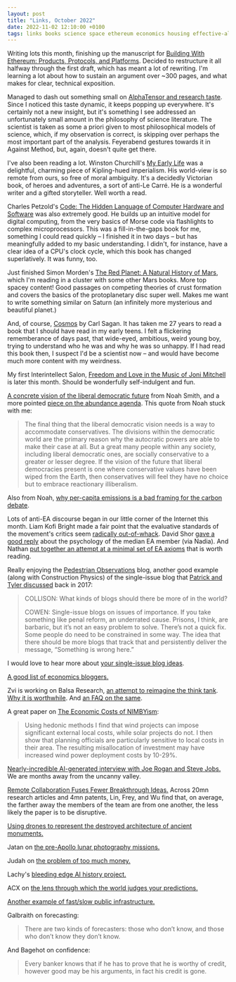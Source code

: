 ```yaml
---
layout: post
title: "Links, October 2022"
date: 2022-11-02 12:10:00 +0100
tags: links books science space ethereum economics housing effective-altruism music politics
---
```


Writing lots this month, finishing up the manuscript for [Building With Ethereum: Products, Protocols, and Platforms](https://www.amazon.co.uk/Building-Ethereum-Products-Protocols-Platforms/dp/1484290445). Decided to restructure it all halfway through the first draft, which has meant a lot of rewriting. I'm learning a lot about how to sustain an argument over ~300 pages, and what makes for clear, technical exposition.

Managed to dash out something small on [AlphaTensor and research taste](https://jamieonsoftware.com/2022/10/09/alphatensor-scaling.html). Since I noticed this taste dynamic, it keeps popping up everywhere. It's certainly not a new insight, but it's something I see addressed an unfortunately small amount in the philosophy of science literature. The scientist is taken as some a priori given to most philosophical models of science, which, if my observation is correct, is skipping over perhaps the most important part of the analysis. Feyerabend gestures towards it in Against Method, but, again, doesn't quite get there.

I've also been reading a lot. Winston Churchill's [My Early Life](https://www.amazon.co.uk/My-Early-Life-Winston-Churchill/dp/0907871623) was a delightful, charming piece of Kipling-hued imperialism. His world-view is so remote from ours, so free of moral ambiguity. It's a decidedly Victorian book, of heroes and adventures, a sort of anti-Le Carré. He is a wonderful writer and a gifted storyteller. Well worth a read.

Charles Petzold's [Code: The Hidden Language of Computer Hardware and Software](https://www.amazon.co.uk/Code-Language-Computer-Hardware-Software/dp/0735611319) was also extremely good. He builds up an intuitive model for digital computing, from the very basics of Morse code via flashlights to complex microprocessors. This was a fill-in-the-gaps book for me, something I could read quickly – I finished it in two days – but has meaningfully added to my basic understanding. I didn't, for instance, have a clear idea of a CPU's clock cycle, which this book has changed superlatively. It was funny, too.

Just finished Simon Morden's [The Red Planet: A Natural History of Mars](https://www.amazon.co.uk/Red-Planet-Natural-History-Mars/dp/1783966610/), which I'm reading in a cluster with some other Mars books. More top spacey content! Good passages on competing theories of crust formation and covers the basics of the protoplanetary disc super well. Makes me want to write something similar on Saturn (an infinitely more mysterious and beautiful planet.)

And, of course, [Cosmos](https://www.amazon.co.uk/Cosmos-Cosmic-Evolution-Science-Civilisation/dp/0349107033) by Carl Sagan. It has taken me 27 years to read a book that I should have read in my early teens. I felt a flickering rememberance of days past, that wide-eyed, ambitious, weird young boy, trying to understand who he was and why he was so unhappy. If I had read this book then, I suspect I'd be a scientist now – and would have become much more content with my weirdness.

My first Interintellect Salon, [Freedom and Love in the Music of Joni Mitchell](https://interintellect.com/salon/freedom-and-love-in-the-music-of-joni-mitchell/) is later this month. Should be wonderfully self-indulgent and fun.

[A concrete vision of the liberal democratic future](https://noahpinion.substack.com/p/a-concrete-vision-of-the-liberal) from Noah Smith, and a more pointed [piece on the abundance agenda](https://www.theatlantic.com/ideas/archive/2022/01/scarcity-crisis-college-housing-health-care/621221/). This quote from Noah stuck with me:

> The final thing that the liberal democratic vision needs is a way to accommodate conservatives. The divisions within the democratic world are the primary reason why the autocratic powers are able to make their case at all. But a great many people within any society, including liberal democratic ones, are socially conservative to a greater or lesser degree. If the vision of the future that liberal democracies present is one where conservative values have been wiped from the Earth, then conservatives will feel they have no choice but to embrace reactionary illiberalism.

Also from Noah, [why per-capita emissions is a bad framing for the carbon debate](https://noahpinion.substack.com/p/why-per-capita-emissions-is-a-bad).

Lots of anti-EA discourse began in our little corner of the Internet this month. Liam Kofi Bright made a fair point that the evaluative standards of the movement's critics seem [radically out-of-whack](https://twitter.com/lastpositivist/status/1578695082748055553). David Shor [gave a good reply](https://twitter.com/davidshor/status/1578779382545530886) about the psychology of the median EA member (via Nadia). And Nathan [put together an attempt at a minimal set of EA axioms](https://www.lesswrong.com/tag/effective-altruism#An_attempt_at_a_minimal_set_of_effective_altruism_axioms) that is worth reading.

Really enjoying the [Pedestrian Observations](https://pedestrianobservations.com) blog, another good example (along with Construction Physics) of the single-issue blog that [Patrick and Tyler discussed](https://conversationswithtyler.com/episodes/patrick-collison/) back in 2017:

> COLLISON: What kinds of blogs should there be more of in the world?
>
> COWEN: Single-issue blogs on issues of importance. If you take something like penal reform, an underrated cause. Prisons, I think, are barbaric, but it’s not an easy problem to solve. There’s not a quick fix. Some people do need to be constrained in some way. The idea that there should be more blogs that track that and persistently deliver the message, “Something is wrong here.”

I would love to hear more about [your single-issue blog ideas](https://twitter.com/jamierumbelow/status/1587785290994929665).

[A good list of economics bloggers.](https://twitter.com/BrianCAlbrecht/status/1580889256922210304)

Zvi is working on Balsa Research, [an attempt to reimagine the think tank](https://thezvi.substack.com/p/announcing-balsa-research). [Why it is worthwhile](https://thezvi.substack.com/p/why-balsa-research-is-worthwhile). And [an FAQ on the same](https://thezvi.substack.com/p/balsa-faq).

A great paper on [The Economic Costs of NIMBYism](https://stephenjarvis.github.io/files/jarvis_jmp_nimbyism_renewable_energy.pdf):

> Using hedonic methods I find that wind projects can impose significant external local costs, while solar projects do not. I then show that planning officials are particularly sensitive to local costs in their area. The resulting misallocation of investment may have increased wind power deployment costs by 10-29%.

[Nearly-incredible AI-generated interview with Joe Rogan and Steve Jobs.](https://share.transistor.fm/s/22f16c7f) We are months away from the uncanny valley.

[Remote Collaboration Fuses Fewer Breakthrough Ideas.](https://arxiv.org/abs/2206.01878) Across 20mn research articles and 4mn patents, Lin, Frey, and Wu find that, on average, the farther away the members of the team are from one another, the less likely the paper is to be disruptive.

[Using drones to represent the destroyed architecture of ancient monuments.](https://twitter.com/chrisdancy/status/1583594350956933121)

Jatan on [the pre-Apollo lunar photography missions.](https://blog.jatan.space/p/its-craters-all-the-way-down)

Judah on [the problem of too much money.](https://bewrong.substack.com/p/the-problem-of-too-much-money)

Lachy's [bleeding edge AI history project.](https://bleedingedge.ai)

ACX on [the lens through which the world judges your predictions.](https://astralcodexten.substack.com/p/from-nostradamus-to-fukuyama)

[Another example of fast/slow public infrastructure.](https://marginalrevolution.com/marginalrevolution/2022/10/space-race-versus-seattle-crawl.html)

Galbraith on forecasting:

> There are two kinds of forecasters: those who don’t know, and those who don’t know they don’t know.

And Bagehot on confidence:

> Every banker knows that if he has to prove that he is worthy of credit, however good may be his arguments, in fact his credit is gone.
